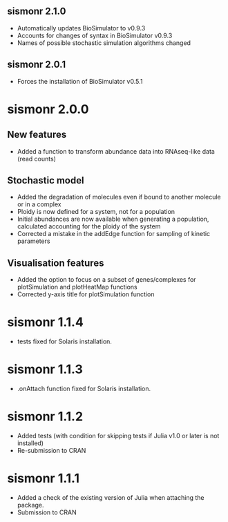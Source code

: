## sismonr 2.1.0
* Automatically updates BioSimulator to v0.9.3
* Accounts for changes of syntax in BioSimulator v0.9.3
* Names of possible stochastic simulation algorithms changed

## sismonr 2.0.1
* Forces the installation of BioSimulator v0.5.1

# sismonr 2.0.0

## New features
* Added a function to transform abundance data into RNAseq-like data (read counts)

## Stochastic model
* Added the degradation of molecules even if bound to another molecule or in a complex
* Ploidy is now defined for a system, not for a population
* Initial abundances are now available when generating a population, calculated accounting for the ploidy of the system
* Corrected a mistake in the addEdge function for sampling of kinetic parameters

## Visualisation features
* Added the option to focus on a subset of genes/complexes for plotSimulation and plotHeatMap functions
* Corrected y-axis title for plotSimulation function

# sismonr 1.1.4
* tests fixed for Solaris installation.

# sismonr 1.1.3
* .onAttach function fixed for Solaris installation.

# sismonr 1.1.2
* Added tests (with condition for skipping tests if Julia v1.0 or later is not installed)
* Re-submission to CRAN


# sismonr 1.1.1
* Added a check of the existing version of Julia when attaching the package.
* Submission to CRAN
